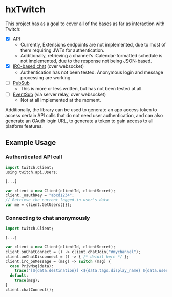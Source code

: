# hxTwitch

This project has as a goal to cover all of the bases as far as interaction with Twitch:

- [X] [API](https://dev.twitch.tv/docs/api)
  - Currently, Extensions endpoints are not implemented, due to most of them requiring JWTs for authentication.
  - Additionally, retrieving a channel's iCalendar-formatted schedule is not implemented, due to the response not being JSON-based.
- [X] [IRC-based chat](https://dev.twitch.tv/docs/irc) (over websocket)
  - Authentication has not been tested. Anonymous login and message processing are working.
- [ ] [PubSub](https://dev.twitch.tv/docs/pubsub)
  - This is more or less written, but has not been tested at all.
- [ ] [EventSub](https://dev.twitch.tv/docs/eventsub) (via server relay, over websocket)
  - Not at all implemented at the moment.

Additionally, the library can be used to generate an app access token to access certain API calls that do not need user authentication, and can also generate an OAuth login URL, to generate a token to gain access to all platform features.

## Example Usage

### Authenticated API call

```haxe
import twitch.Client;
using twitch.api.Users;

[...]

var client = new Client(clientId, clientSecret);
client._oauthKey = "abcd1234";
// Retrieve the current logged-in user's data
var me = client.GetUsers({});
```

### Connecting to chat anonymously

```haxe
import twitch.Client;

[...]

var client = new Client(clientId, clientSecret);
client.onChatConnect = () -> client.chatJoin("#mychannel");
client.onChatDisconnect = () -> { /* deinit here */ };
client.irc_onMessage = (msg) -> switch (msg) {
  case PrivMsg(data):
    trace('[${data.destination}] <${data.tags.display_name} ${data.user}> ${data.params}');
  default:
    trace(msg);
}
client.chatConnect();
```
